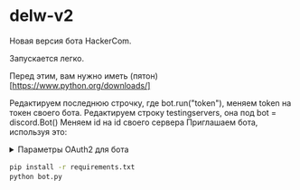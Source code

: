 # delw-v2
Новая версия бота HackerCom.


Запускается легко.

Перед этим, вам нужно иметь (пятон)[https://www.python.org/downloads/]

Редактируем последнюю строчку, где bot.run("token"), меняем token на токен своего бота.
Редактируем строку testingservers, она под bot = discord.Bot()
Меняем id на id своего сервера
Приглашаем бота, используя это:

<details>
  <summary>Параметры OAuth2 для бота</summary>
  <img alt="Параметры" src="images/oauth2.png"/>
</details>

```cmd
pip install -r requirements.txt
python bot.py
```
